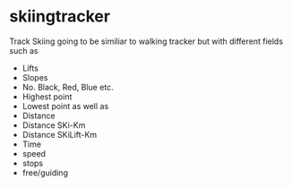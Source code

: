 # skiingtracker
Track Skiing going to be similiar to walking tracker but with different fields
such as
+ Lifts 
+ Slopes
+ No. Black, Red, Blue etc.
+ Highest point
+ Lowest point
as well as
+ Distance
+ Distance SKi-Km
+ Distance SKiLift-Km
+ Time
+ speed
+ stops
+ free/guiding
